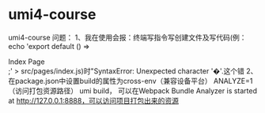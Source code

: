 # umi4-course
umi4-course
问题：
1、我在使用会报：终端写指令写创建文件及写代码(例：echo 'export default () => <div>Index Page</div>;' > src/pages/index.js)时"SyntaxError: Unexpected character '�'.这个错
2、在package.json中设置build的属性为cross-env（兼容设备平台） ANALYZE=1（访问打包资源路径） umi build，  可以在Webpack Bundle Analyzer is started at http://127.0.0.1:8888，可以访问项目打包出来的资源